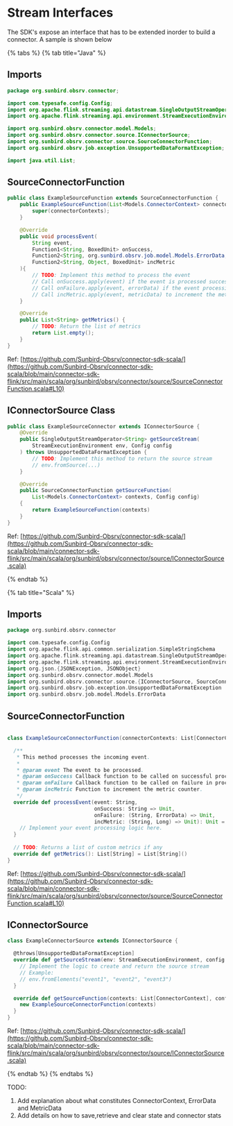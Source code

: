 # Stream Interfaces

The SDK's expose an interface that has to be extended inorder to build a connector. A sample is shown below



{% tabs %}
{% tab title="Java" %}
## Imports

```java
package org.sunbird.obsrv.connector;

import com.typesafe.config.Config;
import org.apache.flink.streaming.api.datastream.SingleOutputStreamOperator;
import org.apache.flink.streaming.api.environment.StreamExecutionEnvironment;

import org.sunbird.obsrv.connector.model.Models;
import org.sunbird.obsrv.connector.source.IConnectorSource;
import org.sunbird.obsrv.connector.source.SourceConnectorFunction;
import org.sunbird.obsrv.job.exception.UnsupportedDataFormatException;

import java.util.List;
```

## SourceConnectorFunction

```java
public class ExampleSourceFunction extends SourceConnectorFunction {
    public ExampleSourceFunction(List<Models.ConnectorContext> connectorContexts) {
        super(connectorContexts);
    }

    @Override
    public void processEvent(
        String event, 
        Function1<String, BoxedUnit> onSuccess, 
        Function2<String, org.sunbird.obsrv.job.model.Models.ErrorData, BoxedUnit> onFailure, 
        Function2<String, Object, BoxedUnit> incMetric
    ){
        // TODO: Implement this method to process the event
        // Call onSuccess.apply(event) if the event is processed successfully
        // Call onFailure.apply(event, errorData) if the event processing fails
        // Call incMetric.apply(event, metricData) to increment the metric
    }

    @Override
    public List<String> getMetrics() {
        // TODO: Return the list of metrics
        return List.empty();
    }
}
```

Ref: [https://github.com/Sunbird-Obsrv/connector-sdk-scala/](https://github.com/Sunbird-Obsrv/connector-sdk-scala/blob/main/connector-sdk-flink/src/main/scala/org/sunbird/obsrv/connector/source/SourceConnectorFunction.scala#L10)

## IConnectorSource Class

```java
public class ExampleSourceConnector extends IConnectorSource {
    @Override
    public SingleOutputStreamOperator<String> getSourceStream(
        StreamExecutionEnvironment env, Config config
    ) throws UnsupportedDataFormatException {
        // TODO: Implement this method to return the source stream
        // env.fromSource(...)
    }

    @Override
    public SourceConnectorFunction getSourceFunction(
        List<Models.ConnectorContext> contexts, Config config) 
    {
        return ExampleSourceFunction(contexts)
    }
}
```

Ref: [https://github.com/Sunbird-Obsrv/connector-sdk-scala/](https://github.com/Sunbird-Obsrv/connector-sdk-scala/blob/main/connector-sdk-flink/src/main/scala/org/sunbird/obsrv/connector/source/IConnectorSource.scala)


{% endtab %}

{% tab title="Scala" %}
## Imports

```scala
package org.sunbird.obsrv.connector

import com.typesafe.config.Config
import org.apache.flink.api.common.serialization.SimpleStringSchema
import org.apache.flink.streaming.api.datastream.SingleOutputStreamOperator
import org.apache.flink.streaming.api.environment.StreamExecutionEnvironment
import org.json.{JSONException, JSONObject}
import org.sunbird.obsrv.connector.model.Models
import org.sunbird.obsrv.connector.source.{IConnectorSource, SourceConnector, SourceConnectorFunction}
import org.sunbird.obsrv.job.exception.UnsupportedDataFormatException
import org.sunbird.obsrv.job.model.Models.ErrorData
```

## SourceConnectorFunction

```scala

class ExampleSourceConnectorFunction(connectorContexts: List[ConnectorContext]) extends SourceConnectorFunction(connectorContexts) {

  /**
   * This method processes the incoming event.
   *
   * @param event The event to be processed.
   * @param onSuccess Callback function to be called on successful processing of the event.
   * @param onFailure Callback function to be called on failure in processing the event.
   * @param incMetric Function to increment the metric counter.
   */
  override def processEvent(event: String, 
                            onSuccess: String => Unit, 
                            onFailure: (String, ErrorData) => Unit, 
                            incMetric: (String, Long) => Unit): Unit = {
    // Implement your event processing logic here.
  }
  
  // TODO: Returns a list of custom metrics if any
  override def getMetrics(): List[String] = List[String]()
}
```

Ref: [https://github.com/Sunbird-Obsrv/connector-sdk-scala/](https://github.com/Sunbird-Obsrv/connector-sdk-scala/blob/main/connector-sdk-flink/src/main/scala/org/sunbird/obsrv/connector/source/SourceConnectorFunction.scala#L10)

## IConnectorSource

```scala
class ExampleConnectorSource extends IConnectorSource {

  @throws[UnsupportedDataFormatException]
  override def getSourceStream(env: StreamExecutionEnvironment, config: Config): SingleOutputStreamOperator[String] = {
    // Implement the logic to create and return the source stream
    // Example:
    // env.fromElements("event1", "event2", "event3")
  }

  override def getSourceFunction(contexts: List[ConnectorContext], config: Config): SourceConnectorFunction = {
    new ExampleSourceConnectorFunction(contexts)
  }
}
```

Ref: [https://github.com/Sunbird-Obsrv/connector-sdk-scala/](https://github.com/Sunbird-Obsrv/connector-sdk-scala/blob/main/connector-sdk-flink/src/main/scala/org/sunbird/obsrv/connector/source/IConnectorSource.scala)


{% endtab %}
{% endtabs %}

TODO:&#x20;

1. Add explanation about what constitutes ConnectorContext, ErrorData and MetricData
2. Add details on how to save,retrieve and clear state and connector stats


















